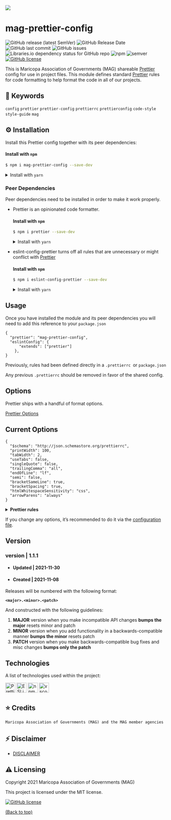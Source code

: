 ![](http://geo.azmag.gov/maps/readonaz/app/resources/img/maglogo_black.png)

# mag-prettier-config

![GitHub release (latest SemVer)](https://img.shields.io/github/v/release/AZMAG/mag-prettier-config?&logo=github&style=flat-square)
![GitHub Release Date](https://img.shields.io/github/release-date/AZMAG/mag-prettier-config?&logo=github&style=flat-square)
![GitHub last commit](https://img.shields.io/github/last-commit/AZMAG/mag-prettier-config?&logo=github&style=flat-square)
![GitHub issues](https://img.shields.io/github/issues-raw/AZMAG/mag-prettier-config?&logo=github&style=flat-square)
![Libraries.io dependency status for GitHub repo](https://img.shields.io/librariesio/github/AZMAG/mag-prettier-config?style=flat-square)
![npm](https://img.shields.io/npm/v/mag-prettier-config?color=crimson&logo=npm&style=flat-square)
![semver](https://img.shields.io/badge/semver-2.0.0-blue?style=flat-square)
[![GitHub license](https://img.shields.io/github/license/AZMAG/mag-prettier-config?style=flat-square)](https://github.com/AZMAG/mag-prettier-config/blob/main/LICENSE)

This is Maricopa Association of Governments (MAG) shareable [Prettier](https://prettier.io) config for use in project files. This module defines standard [Prettier](https://prettier.io) rules for code formatting to help format the code in all of our projects.

## :key: Keywords

`config` `prettier` `prettier-config` `prettierrc` `prettierconfig` `code-style` `style-guide` `mag`

## :gear: Installation

Install this Prettier config together with its peer dependencies:

#### Install with `npm`

```bash
$ npm i mag-prettier-config --save-dev
```

<details><summary>Install with <code>yarn</code></summary><p>

```bash
$ yarn add mag-prettier-config --dev
```

</p></details>

### Peer Dependencies

Peer dependencies need to be installed in order to make it work properly.

- Prettier is an opinionated code formatter.

  #### Install with `npm`

  ```bash
  $ npm i prettier --save-dev
  ```

  <details><summary>Install with <code>yarn</code></summary><p>

  ```bash
  $ yarn add prettier --dev
  ```

  </p></details>

- eslint-config-prettier turns off all rules that are unnecessary or might conflict with [Prettier](https://prettier.io)

  #### Install with `npm`

  ```bash
  $ npm i eslint-config-prettier --save-dev
  ```

  <details><summary>Install with <code>yarn</code></summary><p>

  ```bash
  $ yarn add eslint-config-prettier --dev
  ```

  </p></details>

## Usage

Once you have installed the module and its peer dependencies you will need to add this reference to your `package.json`

```
{
  "prettier": "mag-prettier-config",
  "eslintConfig": {
      "extends": ["prettier"]
    },
}
```

Previously, rules had been defined directly in a `.prettierrc `or `package.json`

Any previous `.prettierrc` should be removed in favor of the shared config.

## Options

Prettier ships with a handful of format options.

[Prettier Options](https://prettier.io/docs/en/options.html)

## Current Options

```
{
  "$schema": "http://json.schemastore.org/prettierrc",
  "printWidth": 100,
  "tabWidth": 2,
  "useTabs": false,
  "singleQuote": false,
  "trailingComma": "all",
  "endOfLine": "lf",
  "semi": false,
  "bracketSameLine": true,
  "bracketSpacing": true,
  "htmlWhitespaceSensitivity": "css",
  "arrowParens": "always"
}
```

<details><summary><strong>Prettier rules</strong></summary><p>

This project defines the following settings in the file.

| Rule                                                                                                | Value\*    |
| --------------------------------------------------------------------------------------------------- | ---------- |
| [`printWidth`](https://prettier.io/docs/en/options.html#print-width)                                | **`100`**  |
| [`tabWidth`](https://prettier.io/docs/en/options.html#tab-width)                                    | `2`        |
| [`useTabs`](https://prettier.io/docs/en/options.html#tabs)                                          | `false`    |
| [`singleQuote`](https://prettier.io/docs/en/options.html#quotes)                                    | `false`    |
| [`trailingComma`](https://prettier.io/docs/en/options.html#trailing-commas)                         | **`all`**  |
| [`endOfLine`](https://prettier.io/docs/en/options.html#end-of-line)                                 | `lf`       |
| [`semi`](https://prettier.io/docs/en/options.html#semicolons)                                       | `false`    |
| [`bracketSameLine`](https://prettier.io/docs/en/options.html#jsx-brackets)                          | **`true`** |
| [`bracketSpacing`](https://prettier.io/docs/en/options.html#bracket-spacing)                        | `true`     |
| [`htmlWhitespaceSensitivity`](https://prettier.io/docs/en/options.html#html-whitespace-sensitivity) | `css`      |
| [`arrowParens`](https://prettier.io/docs/en/options.html#arrow-parens)                              | `always`   |

\* Values in **bold** differ from the Prettier defaults.

</p></details>

If you change any options, it’s recommended to do it via the [configuration file](https://github.com/AZMAG/mag-prettier-config/blob/main/index.json).

## Version

### version | 1.1.1

- #### Updated | 2021-11-30
- #### Created | 2021-11-08

Releases will be numbered with the following format:

**`<major>.<minor>.<patch>`**

And constructed with the following guidelines:

1. **MAJOR** version when you make incompatible API changes **bumps the major** resets minor and patch
2. **MINOR** version when you add functionality in a backwards-compatible manner **bumps the minor** resets patch
3. **PATCH** version when you make backwards-compatible bug fixes and misc changes **bumps only the patch**

## Technologies

A list of technologies used within the project:

<a href="https://prettier.io/" title="Prettier"><img src="https://github.com/get-icon/geticon/raw/master/icons/prettier.svg" alt="Prettier" width="31px" height="31px"></a>
<a href="https://eslint.org/" title="ESLint"><img src="https://github.com/get-icon/geticon/raw/master/icons/eslint.svg" alt="ESLint" width="31px" height="31px"></a>
<a href="https://www.npmjs.com/" title="npm"><img src="https://github.com/get-icon/geticon/raw/master/icons/npm.svg" alt="npm" width="31px" height="31px"></a>
<a href="https://code.visualstudio.com/" title="vscode"><img src="https://github.com/get-icon/geticon/raw/master/icons/visual-studio-code.svg" alt="vscode" width="31px" height="31px"></a>

## :star: Credits

`Maricopa Association of Governments (MAG) and the MAG member agencies`

## :zap: Disclaimer

- [DISCLAIMER](DISCLAIMER.md)

## :warning: Licensing

Copyright 2021 Maricopa Association of Governments (MAG)

This project is licensed under the MIT license.

[![GitHub license](https://img.shields.io/github/license/AZMAG/mag-prettier-config?style=flat-square)](https://github.com/AZMAG/mag-prettier-config/blob/main/LICENSE)

[(Back to top)](#mag-prettier-config)
